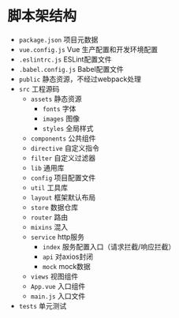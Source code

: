 # 脚本架结构

- `package.json` 项目元数据
- `vue.config.js` Vue 生产配置和开发环境配置
- `.eslintrc.js` ESLint配置文件
- `.babel.config.js` Babel配置文件
- `public` 静态资源，不经过webpack处理
- `src` 工程源码
  - `assets` 静态资源
    - `fonts` 字体
    - `images` 图像
    - `styles` 全局样式
  - `components` 公共组件
  - `directive` 自定义指令
  - `filter` 自定义过滤器
  - `lib` 通用库
  - `config` 项目配置文件
  - `util` 工具库
  - `layout` 框架默认布局
  - `store` 数据仓库
  - `router` 路由
  - `mixins` 混入
  - `service` http服务
    - `index` 服务配置入口（请求拦截/响应拦截）
    - `api` 对axios封闭
    - `mock` mock数据
  - `views` 视图组件
  - `App.vue` 入口组件
  - `main.js` 入口文件
- `tests` 单元测试
